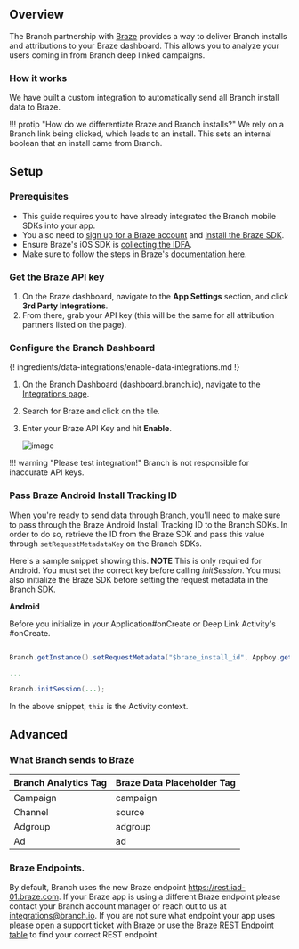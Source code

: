 ## Overview

The Branch partnership with [Braze](https://www.braze.com) provides a way to deliver Branch installs and attributions to your Braze dashboard. This allows you to analyze your users coming in from Branch deep linked campaigns.

### How it works

We have built a custom integration to automatically send all Branch install data to Braze.

!!! protip "How do we differentiate Braze and Branch installs?"
    We rely on a Branch link being clicked, which leads to an install. This sets an internal boolean that an install came from Branch.

## Setup

### Prerequisites

- This guide requires you to have already integrated the Branch mobile SDKs into your app.
- You also need to [sign up for a Braze account](https://dashboard.braze.com/developers/sign_up) and [install the Braze SDK](https://documentation.braze.com/).
- Ensure Braze's iOS SDK is [collecting the IDFA](https://documentation.braze.com/iOS/#optional-idfa-collection).
- Make sure to follow the steps in Braze's [documentation here](https://www.braze.com/documentation/Partner_Integrations/#branch).

### Get the Braze API key

1. On the Braze dashboard, navigate to the **App Settings** section, and click **3rd Party Integrations**.
1. From there, grab your API key (this will be the same for all attribution partners listed on the page).


### Configure the Branch Dashboard

{! ingredients/data-integrations/enable-data-integrations.md !}

1. On the Branch Dashboard (dashboard.branch.io), navigate to the [Integrations page](https://dashboard.branch.io/integrations).
1. Search for Braze and click on the tile.
1. Enter your Braze API Key and hit **Enable**.

    ![image]( /_assets/img/pages/integrations/braze/braze_di.png)

!!! warning "Please test integration!"
    Branch is not responsible for inaccurate API keys.


### Pass Braze Android Install Tracking ID

When you're ready to send data through Branch, you'll need to make sure to pass through the Braze Android Install Tracking ID to the Branch SDKs. In order to do so, retrieve the ID from the Braze SDK and pass this value through `setRequestMetadataKey` on the Branch SDKs.

Here's a sample snippet showing this. **NOTE** This is only required for Android. You must set the correct key before calling *initSession*. You must also initialize the Braze SDK before setting the request metadata in the Branch SDK.


**Android**

Before you initialize in your Application#onCreate or Deep Link Activity's #onCreate.

```java

Branch.getInstance().setRequestMetadata("$braze_install_id", Appboy.getInstance(this).getInstallTrackingId());

...

Branch.initSession(...);
```

In the above snippet, `this` is the Activity context.


## Advanced

### What Branch sends to Braze

Branch Analytics Tag | Braze Data Placeholder Tag
--- | ---
Campaign | campaign
Channel | source
Adgroup | adgroup
Ad | ad

### Braze Endpoints.

By default, Branch uses the new Braze endpoint https://rest.iad-01.braze.com. If your Braze app is using a different Braze endpoint please contact your Branch account manager or reach out to us at [integrations@branch.io](mailto:integrations@branch.io). If you are not sure what endpoint your app uses please open a support ticket with Braze or use the [Braze REST Endpoint table](https://www.braze.com/documentation/REST_API/#endpoints) to find your correct REST endpoint.
